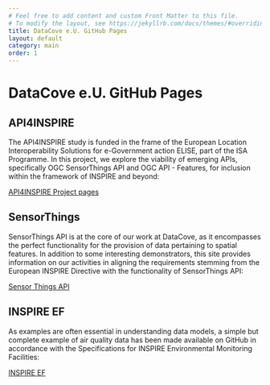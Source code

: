 ```yaml
---
# Feel free to add content and custom Front Matter to this file.
# To modify the layout, see https://jekyllrb.com/docs/themes/#overriding-theme-defaults
title: DataCove e.U. GitHub Pages
layout: default
category: main
order: 1
---
```


# DataCove e.U. GitHub Pages

## API4INSPIRE
The API4INSPIRE study is funded in the frame of the European Location Interoperability Solutions for e-Government action ELISE, part of the ISA Programme. In this project, we explore the viability of emerging APIs, specifically OGC SensorThings API and OGC API - Features, for inclusion within the framework of INSPIRE and beyond:

[API4INSPIRE Project pages](/API4INSPIRE)

## SensorThings
SensorThings API is at the core of our work at DataCove, as it encompasses the perfect functionality for the provision of data pertaining to spatial features. In addition to some interesting demonstrators, this site provides information on our activities in aligning the requirements stemming from the European INSPIRE Directive with the functionality of SensorThings API:

[Sensor Things API](/SensorThings)

## INSPIRE EF
As examples are often essential in understanding data models, a simple but complete example of air quality data has been made available on GitHub in accordance with the Specifications for INSPIRE Environmental Monitoring Facilities:

[INSPIRE EF](INSPIRE_EF)

